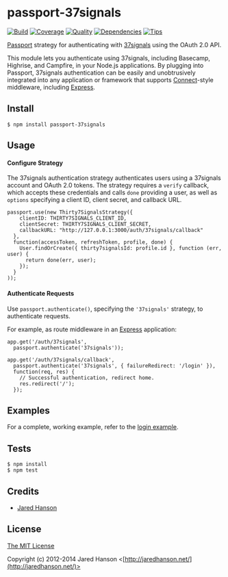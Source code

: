 # passport-37signals

[![Build](https://travis-ci.org/jaredhanson/passport-37signals.png)](https://travis-ci.org/jaredhanson/passport-37signals)
[![Coverage](https://coveralls.io/repos/jaredhanson/passport-37signals/badge.png)](https://coveralls.io/r/jaredhanson/passport-37signals)
[![Quality](https://codeclimate.com/github/jaredhanson/passport-37signals.png)](https://codeclimate.com/github/jaredhanson/passport-37signals)
[![Dependencies](https://david-dm.org/jaredhanson/passport-37signals.png)](https://david-dm.org/jaredhanson/passport-37signals)
[![Tips](http://img.shields.io/gittip/jaredhanson.png)](https://www.gittip.com/jaredhanson/)

[Passport](https://github.com/jaredhanson/passport) strategy for authenticating
with [37signals](http://37signals.com/) using the OAuth 2.0 API.

This module lets you authenticate using 37signals, including Basecamp, Highrise,
and Campfire, in your Node.js applications.  By plugging into Passport, 37signals
authentication can be easily and unobtrusively integrated into any application or
framework that supports [Connect](http://www.senchalabs.org/connect/)-style
middleware, including [Express](http://expressjs.com/).

## Install

    $ npm install passport-37signals

## Usage

#### Configure Strategy

The 37signals authentication strategy authenticates users using a 37signals
account and OAuth 2.0 tokens.  The strategy requires a `verify` callback, which
accepts these credentials and calls `done` providing a user, as well as
`options` specifying a client ID, client secret, and callback URL.

    passport.use(new Thirty7SignalsStrategy({
        clientID: THIRTY7SIGNALS_CLIENT_ID,
        clientSecret: THIRTY7SIGNALS_CLIENT_SECRET,
        callbackURL: "http://127.0.0.1:3000/auth/37signals/callback"
      },
      function(accessToken, refreshToken, profile, done) {
        User.findOrCreate({ thirty7signalsId: profile.id }, function (err, user) {
          return done(err, user);
        });
      }
    ));

#### Authenticate Requests

Use `passport.authenticate()`, specifying the `'37signals'` strategy, to
authenticate requests.

For example, as route middleware in an [Express](http://expressjs.com/)
application:

    app.get('/auth/37signals',
      passport.authenticate('37signals'));

    app.get('/auth/37signals/callback', 
      passport.authenticate('37signals', { failureRedirect: '/login' }),
      function(req, res) {
        // Successful authentication, redirect home.
        res.redirect('/');
      });

## Examples

For a complete, working example, refer to the [login example](https://github.com/jaredhanson/passport-37signals/tree/master/examples/login).

## Tests

    $ npm install
    $ npm test

## Credits

  - [Jared Hanson](http://github.com/jaredhanson)

## License

[The MIT License](http://opensource.org/licenses/MIT)

Copyright (c) 2012-2014 Jared Hanson <[http://jaredhanson.net/](http://jaredhanson.net/)>
